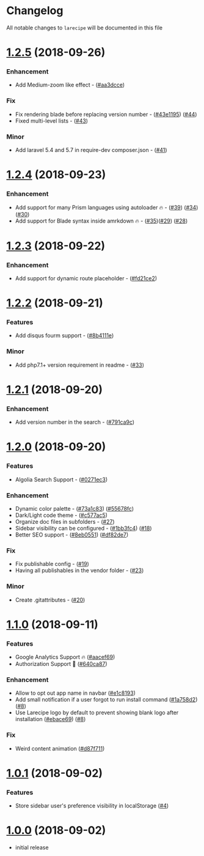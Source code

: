 # Changelog

All notable changes to `larecipe` will be documented in this file


<a name="1.2.5"></a>
# [1.2.5](https://github.com/saleem-hadad/larecipe/releases/tag/v1.2.5) (2018-09-26)

### Enhancement

- Add Medium-zoom like effect - ([#aa3dcce](https://github.com/saleem-hadad/larecipe/commit/aa3dcce082463e5e0dda834becec9eb6dee06e15))

### Fix

- Fix rendering blade before replacing version number - ([#43e1195](https://github.com/saleem-hadad/larecipe/commit/43e1195ac985519747dcb871daa39f40bc749f0a)) ([#44](https://github.com/saleem-hadad/larecipe/issues/44))
- Fixed multi-level lists - ([#43](https://github.com/saleem-hadad/larecipe/pull/43))

### Minor

- Add laravel 5.4 and 5.7 in require-dev composer.json - ([#41](https://github.com/saleem-hadad/larecipe/pull/41))

<a name="1.2.4"></a>
# [1.2.4](https://github.com/saleem-hadad/larecipe/releases/tag/v1.2.4) (2018-09-23)

### Enhancement

- Add support for many Prism languages using autoloader 🔥 - ([#39](https://github.com/saleem-hadad/larecipe/pull/39)) ([#34](https://github.com/saleem-hadad/larecipe/issues/34)) ([#30](https://github.com/saleem-hadad/larecipe/issues/30))
- Add support for Blade syntax inside amrkdown 🔥 - ([#35](https://github.com/saleem-hadad/larecipe/pull/35))([#29](https://github.com/saleem-hadad/larecipe/issues/29)) ([#28](https://github.com/saleem-hadad/larecipe/issues/28))


<a name="1.2.3"></a>
# [1.2.3](https://github.com/saleem-hadad/larecipe/releases/tag/v1.2.3) (2018-09-22)

### Enhancement

- Add support for dynamic route placeholder - ([#fd21ce2](https://github.com/saleem-hadad/larecipe/commit/fd21ce228a5934976c8f8d20230c60097891746c))

<a name="1.2.2"></a>
# [1.2.2](https://github.com/saleem-hadad/larecipe/releases/tag/v1.2.2) (2018-09-21)

### Features

- Add disqus fourm support - ([#8b4111e](https://github.com/saleem-hadad/larecipe/commit/8b4111e56638be601d118a63f67089688098e434))

### Minor

- Add php7.1+ version requirement in readme - ([#33](https://github.com/saleem-hadad/larecipe/pull/33))


<a name="1.2.1"></a>
# [1.2.1](https://github.com/saleem-hadad/larecipe/releases/tag/v1.2.1) (2018-09-20)

### Enhancement

- Add version number in the search - ([#791ca9c](https://github.com/saleem-hadad/larecipe/commit/791ca9c326bf3441d01d4e39acee99cad2898a23))

<a name="1.2.0"></a>
# [1.2.0](https://github.com/saleem-hadad/larecipe/releases/tag/v1.2.0) (2018-09-20)

### Features

- Algolia Search Support - ([#0271ec3](https://github.com/saleem-hadad/larecipe/commit/0271ec3a1cfeb8975cbec34e2cf7aba970b56d71))

### Enhancement

- Dynamic color palette - ([#73a1c83](https://github.com/saleem-hadad/larecipe/commit/73a1c838f025986010ef28d4ece3dceaae0f4fbd)) ([#55678fc](https://github.com/saleem-hadad/larecipe/commit/55678fc54e3e721b897d536845d4c2a12119aaf4))
- Dark/Light code theme - ([#c577ac5](https://github.com/saleem-hadad/larecipe/commit/c577ac509906736800d58db3d3ed738dc138b0cb))
- Organize doc files in subfolders - ([#27](https://github.com/saleem-hadad/larecipe/pull/27))
- Sidebar visibility can be configured - ([#1bb3fc4](https://github.com/saleem-hadad/larecipe/commit/1bb3fc4b8f9dd6e75fd8cff21a3a9b8f41974784)) ([#18](https://github.com/saleem-hadad/larecipe/issues/18))
- Better SEO support - ([#8eb0551](https://github.com/saleem-hadad/larecipe/commit/8eb055167c4d701ac970ce3265d829f80b240db3)) ([#df82de7](https://github.com/saleem-hadad/larecipe/commit/df82de7dd86e1f1178178c48100510adf13c3877))


### Fix

- Fix publishable config - ([#19](https://github.com/saleem-hadad/larecipe/pull/19))
- Having all publishables in the vendor folder - ([#23](https://github.com/saleem-hadad/larecipe/pull/23))


### Minor

- Create .gitattributes - ([#20](https://github.com/saleem-hadad/larecipe/pull/20))


<a name="1.1.0"></a>
# [1.1.0](https://github.com/saleem-hadad/larecipe/releases/tag/v1.1.0) (2018-09-11)

### Features

- Google Analytics Support 🔥 ([#aacef69](https://github.com/saleem-hadad/larecipe/commit/aacef69cceb55fdbfbec4e00ec2c6c4bf1216fe9))
- Authorization Support 🤚 ([#640ca87](https://github.com/saleem-hadad/larecipe/commit/640ca8791c6dab5c96b0db43da6fffc644dec9e5))

### Enhancement

- Allow to opt out app name in navbar ([#e1c8193](https://github.com/saleem-hadad/larecipe/commit/e1c8193a5887b30adaadec5ee8bc6db45c5b5e78))
- Add small notification if a user forgot to run install command ([#1a758d2](https://github.com/saleem-hadad/larecipe/commit/1a758d27dceb3cec2ce589ef3f0c8ecf9fce843e)) ([#8](https://github.com/saleem-hadad/larecipe/issues/8))
- Use Larecipe logo by default to prevent showing blank logo after installation ([#ebace69](https://github.com/saleem-hadad/larecipe/commit/ebace697017ec9a4d863d465b9e9ca2b677d686b)) ([#8](https://github.com/saleem-hadad/larecipe/issues/8))

### Fix

- Weird content animation ([#d87f711](https://github.com/saleem-hadad/larecipe/commit/d87f71102d5b897e50fad856c6a8f5d6b3b558f7))


<a name="1.0.0"></a>
# [1.0.1](https://github.com/saleem-hadad/larecipe/releases/tag/v1.0.1) (2018-09-02)

### Features

- Store sidebar user's preference visibility in localStorage ([#4](https://github.com/saleem-hadad/larecipe/issues/4))


<a name="1.0.0"></a>
# [1.0.0](https://github.com/saleem-hadad/larecipe/releases/tag/v1.0.0) (2018-09-02)

- initial release
